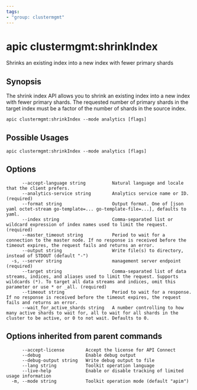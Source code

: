 ```yaml
---
tags:
- "group: clustermgmt"
---
```

# apic clustermgmt:shrinkIndex

Shrinks an existing index into a new index with fewer primary shards

## Synopsis

The shrink index API allows you to shrink an existing index into a new index with fewer primary shards. The requested number of primary shards in the target index must be a factor of the number of shards in the source index.

```
apic clustermgmt:shrinkIndex --mode analytics [flags]
```

## Possible Usages

```
apic clustermgmt:shrinkIndex --mode analytics [flags]
```

## Options

```
      --accept-language string          Natural language and locale that the client prefers.
      --analytics-service string        Analytics service name or ID. (required)
      --format string                   Output format. One of [json yaml octet-stream go-template=... go-template-file=...], defaults to yaml.
      --index string                    Comma-separated list or wildcard expression of index names used to limit the request. (required)
      --master_timeout string           Period to wait for a connection to the master node. If no response is received before the timeout expires, the request fails and returns an error.
      --output string                   Write file(s) to directory, instead of STDOUT (default "-")
  -s, --server string                   management server endpoint (required)
      --target string                   Comma-separated list of data streams, indices, and aliases used to limit the request. Supports wildcards (*). To target all data streams and indices, omit this parameter or use * or _all. (required)
      --timeout string                  Period to wait for a response. If no response is received before the timeout expires, the request fails and returns an error.
      --wait_for_active_shards string   A number controlling to how many active shards to wait for, all to wait for all shards in the cluster to be active, or 0 to not wait. Defaults to 0.
```

## Options inherited from parent commands

```
      --accept-license        Accept the license for API Connect
      --debug                 Enable debug output
      --debug-output string   Write debug output to file
      --lang string           Toolkit operation language
      --live-help             Enable or disable tracking of limited usage information
  -m, --mode string           Toolkit operation mode (default "apim")
```
